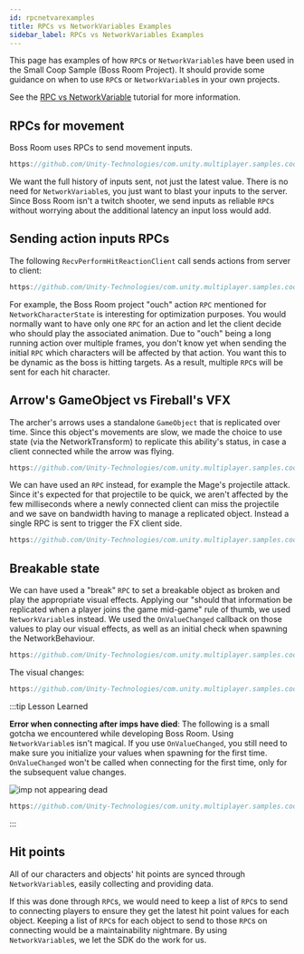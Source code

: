 ```yaml
---
id: rpcnetvarexamples
title: RPCs vs NetworkVariables Examples
sidebar_label: RPCs vs NetworkVariables Examples
---
```

This page has examples of how `RPC`s or `NetworkVariable`s have been used in the Small Coop Sample (Boss Room Project). It should provide some guidance on when to use `RPC`s or `NetworkVariable`s in your own projects.

See the [RPC vs NetworkVariable](rpcvnetvar.md) tutorial for more information.

## RPCs for movement

Boss Room uses RPCs to send movement inputs.

```csharp reference
https://github.com/Unity-Technologies/com.unity.multiplayer.samples.coop/blob/main/Assets/Scripts/Gameplay/Input/ClientInputSender.cs
```

We want the full history of inputs sent, not just the latest value. There is no need for `NetworkVariable`s, you just want to blast your inputs to the server. Since Boss Room isn't a twitch shooter, we send inputs as reliable `RPC`s without worrying about the additional latency an input loss would add. 
   

## Sending action inputs RPCs

The following `RecvPerformHitReactionClient`  call sends actions from server to client:

```csharp reference
https://github.com/Unity-Technologies/com.unity.multiplayer.samples.coop/blob/main/Assets/BossRoom/Scripts/Shared/Game/Entity/NetworkCharacterState.cs#L263-L267
```

For example, the Boss Room project "ouch" action `RPC` mentioned for `NetworkCharacterState` is interesting for optimization purposes. You would normally want to have only one `RPC` for an action and let the client decide who should play the associated animation. Due to "ouch" being a long running action over multiple frames, you don't know yet when sending the initial `RPC` which characters will be affected by that action. You want this to be dynamic as the boss is hitting targets. As a result, multiple `RPC`s will be sent for each hit character.

## Arrow's GameObject vs Fireball's VFX

The archer's arrows uses a standalone `GameObject` that is replicated over time. Since this object's movements are slow, we made the choice to use state (via the NetworkTransform) to replicate this ability's status, in case a client connected while the arrow was flying. 

```csharp reference
https://github.com/Unity-Technologies/com.unity.multiplayer.samples.coop/blob/main/Assets/Scripts/Gameplay/GameplayObjects/ServerProjectileLogic.cs
```

We can have used an `RPC` instead, for example the Mage's projectile attack. Since it's expected for that projectile to be quick, we aren't affected by the few milliseconds where a newly connected client can miss the projectile and we save on bandwidth having to manage a replicated object. Instead a single RPC is sent to trigger the FX client side.


```csharp reference
https://github.com/Unity-Technologies/com.unity.multiplayer.samples.coop/blob/main/Assets/Scripts/Gameplay/Action/FXProjectileTargetedAction.cs
```

## Breakable state

We can have used a "break" `RPC` to set a breakable object as broken and play the appropriate visual effects. Applying our "should that information be replicated when a player joins the game mid-game" rule of thumb, we used `NetworkVariable`s instead. We used the `OnValueChanged` callback on those values to play our visual effects, as well as an initial check when spawning the NetworkBehaviour.

```csharp reference
https://github.com/Unity-Technologies/com.unity.multiplayer.samples.coop/blob/main/Assets/Scripts/Gameplay/GameplayObjects/NetworkBreakableState.cs
```

The visual changes:

```csharp reference
https://github.com/Unity-Technologies/com.unity.multiplayer.samples.coop/blob/main/Assets/Scripts/Gameplay/GameplayObjects/ClientBreakableVisualization.cs#L49-L59
```
        
:::tip Lesson Learned

**Error when connecting after imps have died**: The following is a small gotcha we encountered while developing Boss Room. Using `NetworkVariable`s isn't magical. If you use `OnValueChanged`, you still need to make sure you initialize your values when spawning for the first time. `OnValueChanged` won't be called when connecting for the first time, only for the subsequent value changes.

![imp not appearing dead](/img/01_imp_not_appearing_dead.png) 

```csharp reference
https://github.com/Unity-Technologies/com.unity.multiplayer.samples.coop/blob/main/Assets/Scripts/Gameplay/GameplayObjects/ClientBreakableVisualization.cs#L31-L47
```

:::

## Hit points
        
All of our characters and objects' hit points are synced through `NetworkVariable`s, easily collecting and providing data.

If this was done through `RPC`s, we would need to keep a list of `RPC`s to send to connecting players to ensure they get the latest hit point values for each object. Keeping a list of `RPC`s for each object to send to those `RPC`s on connecting would be a maintainability nightmare. By using `NetworkVariable`s, we let the SDK do the work for us.
